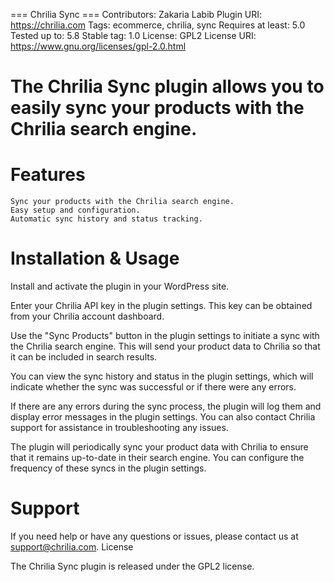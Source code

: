 === Chrilia Sync ===
Contributors: Zakaria Labib
Plugin URI: https://chrilia.com
Tags: ecommerce, chrilia, sync
Requires at least: 5.0
Tested up to: 5.8
Stable tag: 1.0
License: GPL2
License URI: https://www.gnu.org/licenses/gpl-2.0.html

# The Chrilia Sync plugin allows you to easily sync your products with the Chrilia search engine.

# Features

    Sync your products with the Chrilia search engine.
    Easy setup and configuration.
    Automatic sync history and status tracking.

# Installation & Usage

Install and activate the plugin in your WordPress site.

Enter your Chrilia API key in the plugin settings. This key can be obtained from your Chrilia account dashboard.

Use the "Sync Products" button in the plugin settings to initiate a sync with the Chrilia search engine. This will send your product data to Chrilia so that it can be included in search results.

You can view the sync history and status in the plugin settings, which will indicate whether the sync was successful or if there were any errors.

If there are any errors during the sync process, the plugin will log them and display error messages in the plugin settings. You can also contact Chrilia support for assistance in troubleshooting any issues.

The plugin will periodically sync your product data with Chrilia to ensure that it remains up-to-date in their search engine. You can configure the frequency of these syncs in the plugin settings.

# Support

If you need help or have any questions or issues, please contact us at support@chrilia.com.
License

The Chrilia Sync plugin is released under the GPL2 license.
